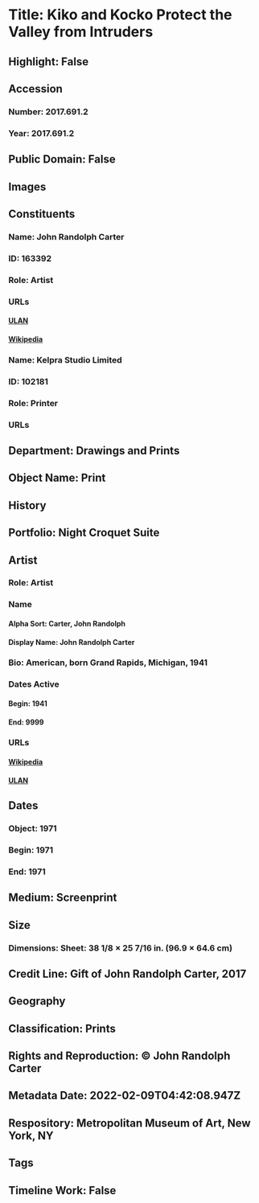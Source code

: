 # Title: Kiko and Kocko Protect the Valley from Intruders
## Highlight: False
## Accession
### Number: 2017.691.2
### Year: 2017.691.2
## Public Domain: False
## Images
## Constituents
### Name: John Randolph Carter
### ID: 163392
### Role: Artist
### URLs
#### [ULAN](http://vocab.getty.edu/page/ulan/500524284)
#### [Wikipedia](https://www.wikidata.org/wiki/Q105810886)
### Name: Kelpra Studio Limited
### ID: 102181
### Role: Printer
### URLs
## Department: Drawings and Prints
## Object Name: Print
## History
## Portfolio: Night Croquet Suite
## Artist
### Role: Artist
### Name
#### Alpha Sort: Carter, John Randolph
#### Display Name: John Randolph Carter
### Bio: American, born Grand Rapids, Michigan, 1941
### Dates Active
#### Begin: 1941
#### End: 9999
### URLs
#### [Wikipedia](https://www.wikidata.org/wiki/Q105810886)
#### [ULAN](http://vocab.getty.edu/page/ulan/500524284)
## Dates
### Object: 1971
### Begin: 1971
### End: 1971
## Medium: Screenprint
## Size
### Dimensions: Sheet: 38 1/8 × 25 7/16 in. (96.9 × 64.6 cm)
## Credit Line: Gift of John Randolph Carter, 2017
## Geography
## Classification: Prints
## Rights and Reproduction: © John Randolph Carter
## Metadata Date: 2022-02-09T04:42:08.947Z
## Respository: Metropolitan Museum of Art, New York, NY
## Tags
## Timeline Work: False